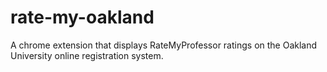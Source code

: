 # rate-my-oakland
A chrome extension that displays RateMyProfessor ratings on the Oakland University online registration system.
